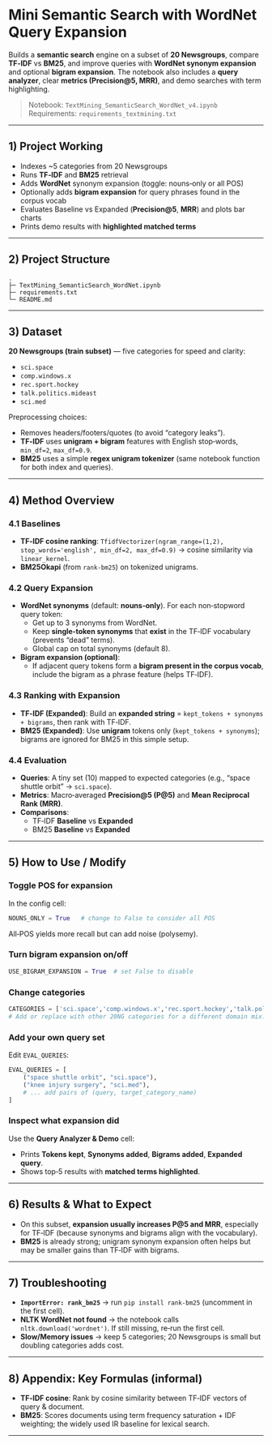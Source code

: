 
# Mini Semantic Search with WordNet Query Expansion 

Builds a **semantic search** engine on a subset of **20 Newsgroups**, compare **TF‑IDF** vs **BM25**, and improve queries with **WordNet synonym expansion** and optional **bigram expansion**. The notebook also includes a **query analyzer**, clear **metrics (Precision@5, MRR)**, and demo searches with term highlighting.

> Notebook: `TextMining_SemanticSearch_WordNet_v4.ipynb`  
> Requirements: `requirements_textmining.txt`

---

## 1) Project Working
  - Indexes ~5 categories from 20 Newsgroups
  - Runs **TF‑IDF** and **BM25** retrieval
  - Adds **WordNet** synonym expansion (toggle: nouns‑only or all POS)
  - Optionally adds **bigram expansion** for query phrases found in the corpus vocab
  - Evaluates Baseline vs Expanded (**Precision@5**, **MRR**) and plots bar charts
  - Prints demo results with **highlighted matched terms**

---

## 2) Project Structure
```
.
├─ TextMining_SemanticSearch_WordNet.ipynb   
├─ requirements.txt
└─ README.md                         
```

---

## 3) Dataset
**20 Newsgroups (train subset)** — five categories for speed and clarity:
- `sci.space`
- `comp.windows.x`
- `rec.sport.hockey`
- `talk.politics.mideast`
- `sci.med`

Preprocessing choices:
- Removes headers/footers/quotes (to avoid “category leaks”).
- **TF‑IDF** uses **unigram + bigram** features with English stop‑words, `min_df=2`, `max_df=0.9`.
- **BM25** uses a simple **regex unigram tokenizer** (same notebook function for both index and queries).

---

## 4) Method Overview

### 4.1 Baselines
- **TF‑IDF cosine ranking**: `TfidfVectorizer(ngram_range=(1,2), stop_words='english', min_df=2, max_df=0.9)` → cosine similarity via `linear_kernel`.
- **BM25Okapi** (from `rank-bm25`) on tokenized unigrams.

### 4.2 Query Expansion
- **WordNet synonyms** (default: **nouns‑only**). For each non‑stopword query token:
  - Get up to 3 synonyms from WordNet.
  - Keep **single‑token synonyms** that **exist** in the TF‑IDF vocabulary (prevents “dead” terms).
  - Global cap on total synonyms (default 8).
- **Bigram expansion (optional)**:
  - If adjacent query tokens form a **bigram present in the corpus vocab**, include the bigram as a phrase feature (helps TF‑IDF).

### 4.3 Ranking with Expansion
- **TF‑IDF (Expanded)**: Build an **expanded string** = `kept_tokens + synonyms + bigrams`, then rank with TF‑IDF.
- **BM25 (Expanded)**: Use **unigram** tokens only (`kept_tokens + synonyms`); bigrams are ignored for BM25 in this simple setup.

### 4.4 Evaluation
- **Queries**: A tiny set (10) mapped to expected categories (e.g., “space shuttle orbit” → `sci.space`).  
- **Metrics**: Macro‑averaged **Precision@5 (P@5)** and **Mean Reciprocal Rank (MRR)**.  
- **Comparisons**:
  - TF‑IDF **Baseline** vs **Expanded**
  - BM25 **Baseline** vs **Expanded**

---

## 5) How to Use / Modify

### Toggle POS for expansion
In the config cell:
```python
NOUNS_ONLY = True   # change to False to consider all POS
```
All‑POS yields more recall but can add noise (polysemy).

### Turn bigram expansion on/off
```python
USE_BIGRAM_EXPANSION = True  # set False to disable
```

### Change categories
```python
CATEGORIES = ['sci.space','comp.windows.x','rec.sport.hockey','talk.politics.mideast','sci.med']
# Add or replace with other 20NG categories for a different domain mix.
```

### Add your own query set
Edit `EVAL_QUERIES`:
```python
EVAL_QUERIES = [
    ("space shuttle orbit", "sci.space"),
    ("knee injury surgery", "sci.med"),
    # ... add pairs of (query, target_category_name)
]
```

### Inspect what expansion did
Use the **Query Analyzer & Demo** cell:
- Prints **Tokens kept**, **Synonyms added**, **Bigrams added**, **Expanded query**.
- Shows top‑5 results with **matched terms highlighted**.

---

## 6) Results & What to Expect
- On this subset, **expansion usually increases P@5 and MRR**, especially for TF‑IDF (because synonyms and bigrams align with the vocabulary).
- **BM25** is already strong; unigram synonym expansion often helps but may be smaller gains than TF‑IDF with bigrams.

---

## 7) Troubleshooting
- **`ImportError: rank_bm25`** → run `pip install rank-bm25` (uncomment in the first cell).  
- **NLTK WordNet not found** → the notebook calls `nltk.download('wordnet')`. If still missing, re‑run the first cell.  
- **Slow/Memory issues** → keep 5 categories; 20 Newsgroups is small but doubling categories adds cost.  

---

## 8) Appendix: Key Formulas (informal)
- **TF‑IDF cosine**: Rank by cosine similarity between TF‑IDF vectors of query & document.  
- **BM25**: Scores documents using term frequency saturation + IDF weighting; the widely used IR baseline for lexical search.

---

